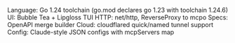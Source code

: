 Language: Go 1.24 toolchain (go.mod declares go 1.23 with toolchain 1.24.6)
UI: Bubble Tea + Lipgloss TUI
HTTP: net/http, ReverseProxy to mcpo
Specs: OpenAPI merge builder
Cloud: cloudflared quick/named tunnel support
Config: Claude-style JSON configs with mcpServers map